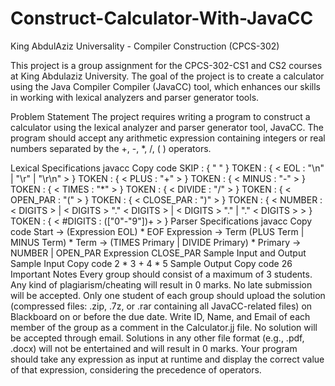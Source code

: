 # Construct-Calculator-With-JavaCC
King AbdulAziz Universality - Compiler Construction (CPCS-302)

This project is a group assignment for the CPCS-302-CS1 and CS2 courses at King Abdulaziz University. The goal of the project is to create a calculator using the Java Compiler Compiler (JavaCC) tool, which enhances our skills in working with lexical analyzers and parser generator tools.

Problem Statement
The project requires writing a program to construct a calculator using the lexical analyzer and parser generator tool, JavaCC. The program should accept any arithmetic expression containing integers or real numbers separated by the +, -, *, /, ( ) operators.

Lexical Specifications
javacc
Copy code
SKIP : { " " }
TOKEN : { < EOL : "\n" | "\r" | "\r\n" > }
TOKEN : { < PLUS : "+" > }
TOKEN : { < MINUS : "-" > }
TOKEN : { < TIMES : "*" > }
TOKEN : { < DIVIDE : "/" > }
TOKEN : { < OPEN_PAR : "(" > }
TOKEN : { < CLOSE_PAR : ")" > }
TOKEN : { < NUMBER : < DIGITS > | < DIGITS > "." < DIGITS > | < DIGITS > "." | "." < DIGITS > > }
TOKEN : { < #DIGITS : (["0"-"9"])+ > }
Parser Specifications
javacc
Copy code
Start → (Expression EOL) * EOF
Expression → Term (PLUS Term | MINUS Term) *
Term → (TIMES Primary | DIVIDE Primary) *
Primary → NUMBER | OPEN_PAR Expression CLOSE_PAR
Sample Input and Output
Sample Input
Copy code
2 * 3 + 4 * 5
Sample Output
Copy code
26
Important Notes
Every group should consist of a maximum of 3 students.
Any kind of plagiarism/cheating will result in 0 marks.
No late submission will be accepted.
Only one student of each group should upload the solution (compressed files: .zip, .7z, or .rar containing all JavaCC-related files) on Blackboard on or before the due date.
Write ID, Name, and Email of each member of the group as a comment in the Calculator.jj file.
No solution will be accepted through email.
Solutions in any other file format (e.g., .pdf, .docx) will not be entertained and will result in 0 marks.
Your program should take any expression as input at runtime and display the correct value of that expression, considering the precedence of operators.
